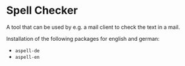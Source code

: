 # Spell Checker

A tool that can be used by e.g. a mail client to check the text in a mail.  

Installation of the following packages for english and german:  
* `aspell-de`
* `aspell-en`
